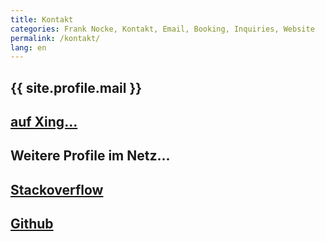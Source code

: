 ```yaml
---
title: Kontakt
categories: Frank Nocke, Kontakt, Email, Booking, Inquiries, Website
permalink: /kontakt/
lang: en
---
```



<section title='Kontakt, Email, Telefon, Anschrift'>

  <section class='multi-col tpad20'>
  <h2 class='col'>
  <a class='email' data-href='{{site.profile.xing}}' target='_blank'>
    <span class='sprite sprite-xing'></span><span class='label'>{{ site.profile.mail }}</span>
  </a>
  </h2>
  <h2 class='col'>
  <a href='{{site.profile.xing}}' target='_blank'>
    <span class='sprite sprite-xing'></span> auf Xing...
  </a>
  </h2>
  </section>

  <h2 class='h1 fancy tpad60'>Weitere Profile im Netz...</h2>

  <section class='multi-col'>
  <h2 class='col'>
  <a href='{{site.profile.stackoverflow}}' target='_blank'>
    <span class='sprite sprite-stackoverflow'></span> Stackoverflow
  </a>
  </h2>
  <h2 class='col'>
  <a href='{{site.profile.github}}' target='_blank'>
    <span class='sprite sprite-github'></span> Github
  </a>
  </h2>
  </section>

</section>

  <script type="text/javascript">

    var elems = document.getElementsByTagName('a'), i;
    for (i in elems) {
        if((' ' + elems[i].className + ' ').indexOf(' email ') > -1) {
            var label = elems[i].getElementsByClassName('label')[0];
            var realthing = label.innerText.trim().replace(/\[.t\]/g,'@')
            label.innerHTML = realthing;
            elems[i].href = 'mailto:' + realthing + '?subject=Anfrage';
        }
    }

  </script>

